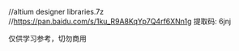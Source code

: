 //altium designer libraries.7z
//https://pan.baidu.com/s/1ku_R9A8KqYp7Q4rf6XNn1g 提取码: 6jnj 





仅供学习参考，切勿商用
